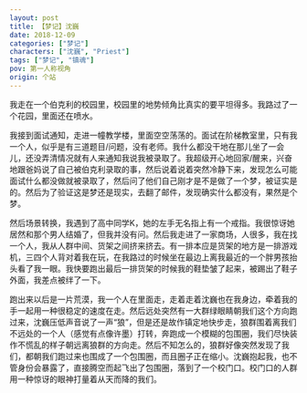 ```yaml
---
layout: post
title: 【梦记】沈巍
date: 2018-12-09
categories: ["梦记"]
characters: ["沈巍", "Priest"]
tags: ["梦记", "镇魂"]
pov: 第一人称视角
origin: 个站
---
```


我走在一个伯克利的校园里，校园里的地势倾角比真实的要平坦得多。我路过了一个花园，里面还在喷水。

我接到面试通知，走进一幢教学楼，里面空空荡荡的。面试在阶梯教室里，只有我一个人，似乎是有三道题目/问题，没有老师。我什么都没干地在那儿坐了一会儿，还没弄清情况就有人来通知我说我被录取了。我超级开心地回家/醒来，兴奋地跟爸妈说了自己被伯克利录取的事，然后说着说着突然冷静下来，发现怎么可能面试什么都没做就被录取了，然后问了他们自己刚才是不是做了一个梦，被证实是的。然后为了验证这是梦还是现实，去翻了邮件，发现确实什么都没有，果然是个梦。

然后场景转换，我遇到了高中同学K，她的左手无名指上有一个戒指。我很惊讶她居然和那个男人结婚了，但我并没有问。然后我走进了一家商场，人很多，我在找一个人，我从人群中间、货架之间挤来挤去。有一排本应是货架的地方是一排游戏机，三四个人背对着我在玩，在我路过的时候坐在最边上离我最近的一个胖男孩抬头看了我一眼。我快要跑出最后一排货架的时候我的鞋垫皱了起来，被踢出了鞋子外面，我差点被绊了一下。

跑出来以后是一片荒漠，我一个人在里面走，走着走着沈巍也在我身边，牵着我的手一起用一种很稳定的速度在走。然后远处突然有一大群绿眼睛朝我们这个方向跑过来，沈巍压低声音说了一声“狼”，但是还是故作镇定地快步走，狼群围着离我们不远处的一个人（感觉有点像许墨）打转，奔跑成一个模糊的包围圈，我们尽快装作不慌乱的样子朝远离狼群的方向走。然后不知怎么的，狼群好像突然发现了我们，都朝我们跑过来也围成了一个包围圈，而且圈子正在缩小。沈巍抱起我，也不管身份会暴露了，直接腾空而起飞出了包围圈，落到了一个校门口。校门口的人群用一种惊讶的眼神打量着从天而降的我们。
